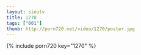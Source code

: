 ```yaml
--- 
layout: sieutv
title: 1270
tags: ["001"]
thumb: http://porn720.net/video/1270/poster.jpg
---
```

{% include porn720 key="1270" %} 
